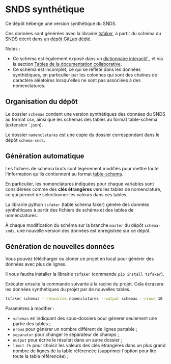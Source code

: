 # SNDS synthétique

Ce dépôt héberge une version synthétique du SNDS.
 
Ces données sont générées avec la librairie [tsfaker](https://gitlab.com/healthdatahub/tsfaker), à partir du schéma du SNDS décrit dans [un dépôt GitLab dédié](https://gitlab.com/healthdatahub/schema-snds). 

Notes : 
- Ce schéma est également exposé dans un [dictionnaire interactif ](https://drees.shinyapps.io/dico-snds/), et via la section [Tables de la documentation collaborative](https://documentation-snds.health-data-hub.fr/tables/).
- Ce schéma est incomplet, ce qui se reflète dans les données synthétiques, en particulier par les colonnes qui sont des chaînes de caractère aléatoires lorsqu'elles ne sont pas associées à des nomenclatures.

## Organisation du dépôt

Le dossier `schemas` contient une version synthétiques des données du SNDS au format csv, ainsi que les schémas des tables au format table-schema (extension `.json). 

Le dossier `nomenclatures` est une copie du dossier correspondant dans le dépôt `schema-snds`.

## Génération automatique

Les fichiers de schéma bruts sont légèrement modifiés pour mettre toute l'information qu'ils contiennent au format [table-schema](https://gitlab.com/healthdatahub/schema-snds/blob/master/documentation/Table-Schema.md). 

En particulier, les nomenclatures indiquées pour chaque variables sont considérées comme des **clés étrangères** vers les tables de nomenclature, ce qui permet de sélectionner les valeurs dans ces tables.

La librairie python `tsfaker` (table schema faker) génére des données synthétiques à partir des fichiers de schéma et des tables de nomenclatures. 

À chaque modification du schéma sur la branche `master` du dépôt `schema-snds`, une nouvelle version des données est enregistrée sur ce dépôt. 

## Génération de nouvelles données

Vous pouvez télécharger ou cloner ce projet en local pour générer des données avec plus de lignes.

Il vous faudra installer la librairie `tsfaker` (commande `pip install tsfaker`).

Exécuter ensuite la commande suivante à la racine du projet. Cela écrasera les données synthétiques du projet par de nouvelles tables.
 
```bash
tsfaker schemas --resources nomenclatures --output schemas --nrows 10 --separator ',' --overwrite  --limit-fk 10
```

Paramètres à modifier : 
- `schemas` en indiquant des sous-dossiers pour génerer seulement une partie des tables ; 
- `nrows` pour générer un nombre différent de lignes partable ;
- `separator` pour changer le séparateur de champs ; 
- `output` pour écrire le résultat dans un autre dossier ;
- `limit-fk` pour choisir les valeurs des clés étrangères dans un plus grand nombre de lignes de la table référencée (supprimer l'option pour lire toute la table référencée) ;
